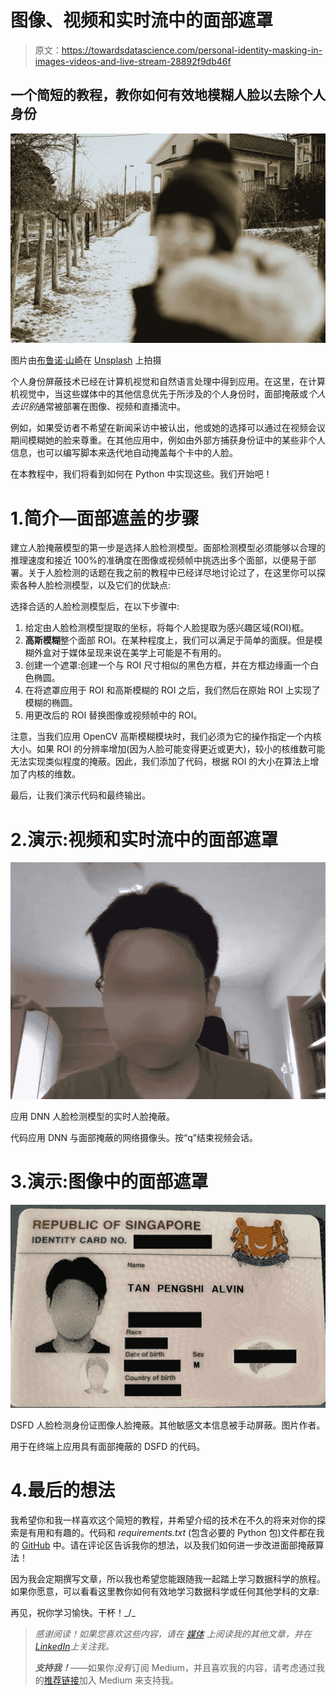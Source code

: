 # 图像、视频和实时流中的面部遮罩

> 原文：<https://towardsdatascience.com/personal-identity-masking-in-images-videos-and-live-stream-28892f9db46f>

## 一个简短的教程，教你如何有效地模糊人脸以去除个人身份

![](img/e3af9f0d7c316267712a5246887f4b85.png)

图片由[布鲁诺·山崎](https://unsplash.com/@mryamazukino)在 [Unsplash](https://unsplash.com/) 上拍摄

个人身份屏蔽技术已经在计算机视觉和自然语言处理中得到应用。在这里，在计算机视觉中，当这些媒体中的其他信息优先于所涉及的个人身份时，面部掩蔽或*个人去识别*通常被部署在图像、视频和直播流中。

例如，如果受访者不希望在新闻采访中被认出，他或她的选择可以通过在视频会议期间模糊她的脸来尊重。在其他应用中，例如由外部方捕获身份证中的某些非个人信息，也可以编写脚本来迭代地自动掩盖每个卡中的人脸。

在本教程中，我们将看到如何在 Python 中实现这些。我们开始吧！

# 1.简介—面部遮盖的步骤

建立人脸掩蔽模型的第一步是选择人脸检测模型。面部检测模型必须能够以合理的推理速度和接近 100%的准确度在图像或视频帧中挑选出多个面部，以便易于部署。关于人脸检测的话题在我之前的教程中已经详尽地讨论过了，在这里你可以探索各种人脸检测模型，以及它们的优缺点:

[](https://medium.com/artificialis/real-time-face-detection-with-dual-shot-face-detector-dsfd-c37e19e5af3d)  

选择合适的人脸检测模型后，在以下步骤中:

1.  给定由人脸检测模型提取的坐标，将每个人脸提取为感兴趣区域(ROI)框。
2.  **高斯模糊**整个面部 ROI。在某种程度上，我们可以满足于简单的面膜。但是模糊外盒对于媒体呈现来说在美学上可能是不有用的。
3.  创建一个遮罩:创建一个与 ROI 尺寸相似的黑色方框，并在方框边缘画一个白色椭圆。
4.  在将遮罩应用于 ROI 和高斯模糊的 ROI 之后，我们然后在原始 ROI 上实现了模糊的椭圆。
5.  用更改后的 ROI 替换图像或视频帧中的 ROI。

注意，当我们应用 OpenCV 高斯模糊模块时，我们必须为它的操作指定一个内核大小。如果 ROI 的分辨率增加(因为人脸可能变得更近或更大)，较小的核维数可能无法实现类似程度的掩蔽。因此，我们添加了代码，根据 ROI 的大小在算法上增加了内核的维数。

最后，让我们演示代码和最终输出。

# 2.演示:视频和实时流中的面部遮罩

![](img/3db8e7cb894ca5425e86ba2f912452a7.png)

应用 DNN 人脸检测模型的实时人脸掩蔽。

代码应用 DNN 与面部掩蔽的网络摄像头。按“q”结束视频会话。

# 3.演示:图像中的面部遮罩

![](img/c49eb6f243f7bb6a44307e234917fd3b.png)

DSFD 人脸检测身份证图像人脸掩蔽。其他敏感文本信息被手动屏蔽。图片作者。

用于在终端上应用具有面部掩蔽的 DSFD 的代码。

# 4.最后的想法

我希望你和我一样喜欢这个简短的教程，并希望介绍的技术在不久的将来对你的探索是有用和有趣的。代码和 *requirements.txt* (包含必要的 Python 包)文件都在我的 [GitHub](https://github.com/tanpengshi/Personal_Identity_Masking_Images) 中。请在评论区告诉我你的想法，以及我们如何进一步改进面部掩蔽算法！

因为我会定期撰写文章，所以我也希望您能跟随我一起踏上学习数据科学的旅程。如果你愿意，可以看看这里教你如何有效地学习数据科学或任何其他学科的文章:

[](/a-brief-guide-to-effective-learning-in-data-science-637de316da0e)  

再见，祝你学习愉快。干杯！_/\_

> *感谢阅读！如果您喜欢这些内容，请在* [*媒体*](https://tanpengshi.medium.com/) *上阅读我的其他文章，并在*[*LinkedIn*](https://www.linkedin.com/in/tanpengshi/)*上关注我。*
> 
> ***支持我！***——如果你*没有*订阅 Medium，并且喜欢我的内容，请考虑通过我的[推荐链接](https://tanpengshi.medium.com/membership)加入 Medium 来支持我。

[](https://tanpengshi.medium.com/membership) 